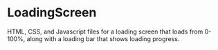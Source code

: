 # LoadingScreen

HTML, CSS, and Javascript files for a loading screen that loads from 0-100%, along with a loading bar that shows loading progress.
